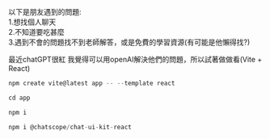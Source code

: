 以下是朋友遇到的問題:  
1.想找個人聊天  
2.不知道要吃甚麼  
3.遇到不會的問題找不到老師解答，或是免費的學習資源(有可能是他懶得找?)  

最近chatGPT很紅 我覺得可以用openAI解決他們的問題，所以試著做做看(Vite + React) 


```javascript
npm create vite@latest app -- --template react

cd app

npm i

npm i @chatscope/chat-ui-kit-react
```
